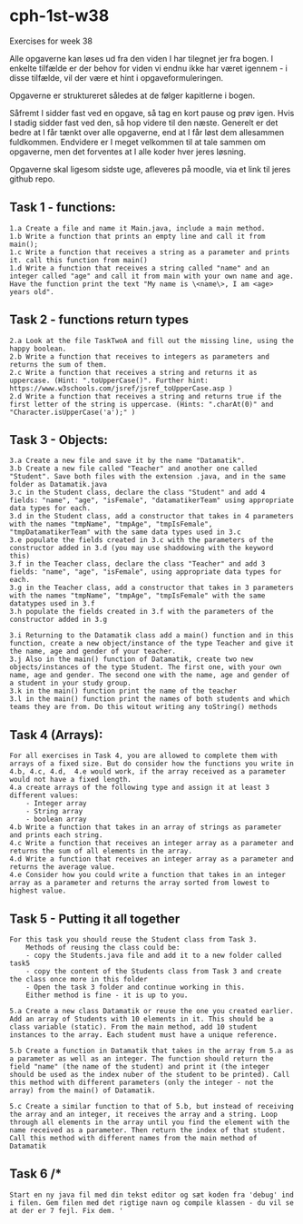 # cph-1st-w38
Exercises for week 38

Alle opgaverne kan løses ud fra den viden I har tilegnet jer fra bogen. 
I enkelte tilfælde er der behov for viden vi endnu ikke har været igennem - i disse tilfælde, vil der være et hint i opgaveformuleringen. 

Opgaverne er struktureret således at de følger kapitlerne i bogen. 

Såfremt I sidder fast ved en opgave, så tag en kort pause og prøv igen. Hvis I stadig sidder fast ved den, så hop videre til den næste.
Generelt er det bedre at I får tænkt over alle opgaverne, end at I får løst dem allesammen fuldkommen. 
Endvidere er I meget velkommen til at tale sammen om opgaverne, men det forventes at I alle koder hver jeres løsning. 


Opgaverne skal ligesom sidste uge, afleveres på moodle, via et link til jeres github repo. 



## Task 1 - functions: 
    1.a Create a file and name it Main.java, include a main method.
    1.b Write a function that prints an empty line and call it from main();
    1.c Write a function that receives a string as a parameter and prints it. call this function from main()
    1.d Write a function that receives a string called "name" and an integer called "age" and call it from main with your own name and age. Have the function print the text "My name is \<name\>, I am <age> years old".


## Task 2 - functions return types
    2.a Look at the file TaskTwoA and fill out the missing line, using the happy boolean. 
    2.b Write a function that receives to integers as parameters and returns the sum of them.
    2.c Write a function that receives a string and returns it as uppercase. (Hint: ".toUpperCase()". Further hint: https://www.w3schools.com/jsref/jsref_toUpperCase.asp )
    2.d Write a function that receives a string and returns true if the first letter of the string is uppercase. (Hints: ".charAt(0)" and "Character.isUpperCase('a');" )


## Task 3 - Objects: 
    3.a Create a new file and save it by the name "Datamatik".
    3.b Create a new file called "Teacher" and another one called "Student". Save both files with the extension .java, and in the same folder as Datamatik.java
    3.c in the Student class, declare the class "Student" and add 4 fields: "name", "age", "isFemale", "datamatikerTeam" using appropriate data types for each.
    3.d in the Student class, add a constructor that takes in 4 parameters with the names "tmpName", "tmpAge", "tmpIsFemale", "tmpDatamatikerTeam" with the same data types used in 3.c
    3.e populate the fields created in 3.c with the parameters of the constructor added in 3.d (you may use shaddowing with the keyword this)
    3.f in the Teacher class, declare the class "Teacher" and add 3 fields: "name", "age", "isFemale", using appropriate data types for each.
    3.g in the Teacher class, add a constructor that takes in 3 parameters with the names "tmpName", "tmpAge", "tmpIsFemale" with the same datatypes used in 3.f
    3.h populate the fields created in 3.f with the parameters of the constructor added in 3.g

    3.i Returning to the Datamatik class add a main() function and in this function, create a new object/instance of the type Teacher and give it the name, age and gender of your teacher. 
    3.j Also in the main() function of Datamatik, create two new objects/instances of the type Student. The first one, with your own name, age and gender. The second one with the name, age and gender of a student in your study group. 
    3.k in the main() function print the name of the teacher
    3.l in the main() function print the names of both students and which teams they are from. Do this witout writing any toString() methods
        

## Task 4 (Arrays): 
    For all exercises in Task 4, you are allowed to complete them with arrays of a fixed size. But do consider how the functions you write in 4.b, 4.c, 4.d,  4.e would work, if the array received as a parameter would not have a fixed length. 
    4.a create arrays of the following type and assign it at least 3 different values: 
        - Integer array
        - String array
        - boolean array
    4.b Write a function that takes in an array of strings as parameter and prints each string.
    4.c Write a function that receives an integer array as a parameter and returns the sum of all elements in the array.
    4.d Write a function that receives an integer array as a parameter and returns the average value.	
    4.e Consider how you could write a function that takes in an integer array as a parameter and returns the array sorted from lowest to highest value.
    

## Task 5 - Putting it all together
    For this task you should reuse the Student class from Task 3. 
        Methods of reusing the class could be: 
        - copy the Students.java file and add it to a new folder called task5
        - copy the content of the Students class from Task 3 and create the class once more in this folder
        - Open the task 3 folder and continue working in this.
        Either method is fine - it is up to you. 
        
    5.a Create a new class Datamatik or reuse the one you created earlier. Add an array of Students with 10 elements in it. This should be a class variable (static). From the main method, add 10 student instances to the array. Each student must have a unique reference.
    
    5.b Create a function in Datamatik that takes in the array from 5.a as a parameter as well as an integer. The function should return the field "name" (the name of the student) and print it (the integer should be used as the index nuber of the student to be printed). Call this method with different parameters (only the integer - not the array) from the main() of Datamatik.

    5.c Create a similar function to that of 5.b, but instead of receiving the array and an integer, it receives the array and a string. Loop through all elements in the array until you find the element with the name received as a parameter. Then return the index of that student. Call this method with different names from the main method of Datamatik


## Task 6 /*
    Start en ny java fil med din tekst editor og sæt koden fra 'debug' ind i filen. Gem filen med det rigtige navn og compile klassen - du vil se at der er 7 fejl. Fix dem. '
    

